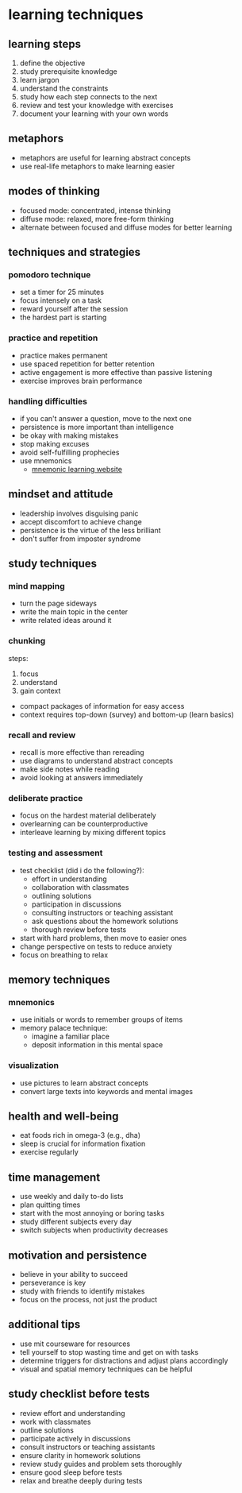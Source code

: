 
# learning techniques

## learning steps

1. define the objective
1. study prerequisite knowledge
1. learn jargon
1. understand the constraints
1. study how each step connects to the next
1. review and test your knowledge with exercises
1. document your learning with your own words

## metaphors

- metaphors are useful for learning abstract concepts
- use real-life metaphors to make learning easier

## modes of thinking

- focused mode: concentrated, intense thinking
- diffuse mode: relaxed, more free-form thinking
- alternate between focused and diffuse modes for better learning

## techniques and strategies

### pomodoro technique

- set a timer for 25 minutes
- focus intensely on a task
- reward yourself after the session
- the hardest part is starting

### practice and repetition

- practice makes permanent
- use spaced repetition for better retention
- active engagement is more effective than passive listening
- exercise improves brain performance

### handling difficulties

- if you can't answer a question, move to the next one
- persistence is more important than intelligence
- be okay with making mistakes
- stop making excuses
- avoid self-fulfilling prophecies
- use mnemonics
  - [mnemonic learning website](https://www.memrise.com)

## mindset and attitude

- leadership involves disguising panic
- accept discomfort to achieve change
- persistence is the virtue of the less brilliant
- don't suffer from imposter syndrome

## study techniques

### mind mapping

- turn the page sideways
- write the main topic in the center
- write related ideas around it

### chunking

steps:

1. focus
2. understand
3. gain context

- compact packages of information for easy access
- context requires top-down (survey) and bottom-up (learn basics)

### recall and review

- recall is more effective than rereading
- use diagrams to understand abstract concepts
- make side notes while reading
- avoid looking at answers immediately

### deliberate practice

- focus on the hardest material deliberately
- overlearning can be counterproductive
- interleave learning by mixing different topics

### testing and assessment

- test checklist (did i do the following?):
  - effort in understanding
  - collaboration with classmates
  - outlining solutions
  - participation in discussions
  - consulting instructors or teaching assistant
  - ask questions about the homework solutions
  - thorough review before tests
- start with hard problems, then move to easier ones
- change perspective on tests to reduce anxiety
- focus on breathing to relax

## memory techniques

### mnemonics

- use initials or words to remember groups of items
- memory palace technique:
  - imagine a familiar place
  - deposit information in this mental space

### visualization

- use pictures to learn abstract concepts
- convert large texts into keywords and mental images

## health and well-being

- eat foods rich in omega-3 (e.g., dha)
- sleep is crucial for information fixation
- exercise regularly

## time management

- use weekly and daily to-do lists
- plan quitting times
- start with the most annoying or boring tasks
- study different subjects every day
- switch subjects when productivity decreases

## motivation and persistence

- believe in your ability to succeed
- perseverance is key
- study with friends to identify mistakes
- focus on the process, not just the product

## additional tips

- use mit courseware for resources
- tell yourself to stop wasting time and get on with tasks
- determine triggers for distractions and adjust plans accordingly
- visual and spatial memory techniques can be helpful

## study checklist before tests

- review effort and understanding
- work with classmates
- outline solutions
- participate actively in discussions
- consult instructors or teaching assistants
- ensure clarity in homework solutions
- review study guides and problem sets thoroughly
- ensure good sleep before tests
- relax and breathe deeply during tests

